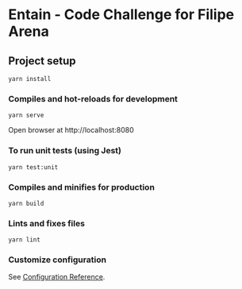 # Entain - Code Challenge for Filipe Arena

## Project setup
```
yarn install
```

### Compiles and hot-reloads for development
```
yarn serve
```
Open browser at http://localhost:8080
### To run unit tests (using Jest)
```
yarn test:unit
```

### Compiles and minifies for production
```
yarn build
```

### Lints and fixes files
```
yarn lint
```

### Customize configuration
See [Configuration Reference](https://cli.vuejs.org/config/).
